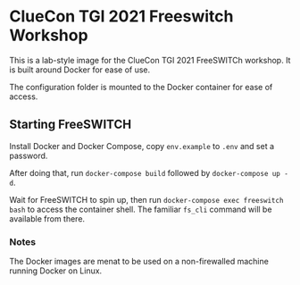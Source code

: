 # ClueCon TGI 2021 Freeswitch Workshop

This is a lab-style image for the ClueCon TGI 2021 FreeSWITCh workshop. It is built around Docker for ease of use.

The configuration folder is mounted to the Docker container for ease of access.

## Starting FreeSWITCH

Install Docker and Docker Compose, copy `env.example` to `.env` and set a password.

After doing that, run `docker-compose build` followed by `docker-compose up -d`.

Wait for FreeSWITCH to spin up, then run `docker-compose exec freeswitch bash` to access the container shell. The familiar `fs_cli` command will be available from there.

### Notes

The Docker images are menat to be used on a non-firewalled machine running Docker on Linux.
